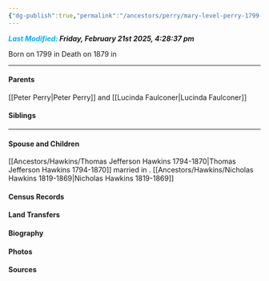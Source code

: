 ```yaml
---
{"dg-publish":true,"permalink":"/ancestors/perry/mary-level-perry-1799-1879/","tags":["Mary-Level-Perry"]}
---
```


***<font color="#00b0f0">Last Modified:</font> Friday, February 21st 2025, 4:28:37 pm***

Born on  1799 in <!-- link to place -->
Death on 1879 in <!-- link to place -->

---
#### Parents

[[Peter Perry\|Peter Perry]] and [[Lucinda Faulconer\|Lucinda Faulconer]]
#### Siblings
<!-- Link to sibling -->

---
#### Spouse and Children
[[Ancestors/Hawkins/Thomas Jefferson Hawkins 1794-1870\|Thomas Jefferson Hawkins 1794-1870]] married <!-- link to date --> in <!-- link to place -->.
[[Ancestors/Hawkins/Nicholas Hawkins 1819-1869\|Nicholas Hawkins 1819-1869]]

#### Census Records

#### Land Transfers

#### Biography

#### Photos

#### Sources

